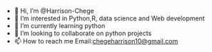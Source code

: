 - 👋 Hi, I’m @Harrison-Chege
- 👀 I’m interested in Python,R, data science and Web development
- 🌱 I’m currently learning python
- 💞️ I’m looking to collaborate on python projects
- 📫 How to reach me Email:chegeharrison10@gmail.com

<!---
Harrison-Chege/Harrison-Chege is a ✨ special ✨ repository because its `README.md` (this file) appears on your GitHub profile.
You can click the Preview link to take a look at your changes.
--->
